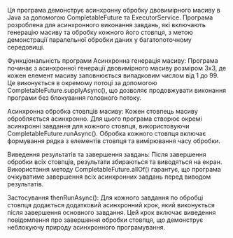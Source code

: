 Ця програма демонструє асинхронну обробку двовимірного масиву в Java за допомогою CompletableFuture та ExecutorService. Програма розроблена для асинхронного виконання завдань, які включають генерацію масиву та обробку кожного його стовпця, з метою демонстрації паралельної обробки даних у багатопоточному середовищі.

Функціональність програми
Асинхронна генерація масиву: Програма починає з асинхронної генерації двовимірного масиву розміром 3x3, де кожен елемент масиву заповнюється випадковим числом від 1 до 99. Це виконується в окремому потоці за допомогою CompletableFuture.supplyAsync(), що дозволяє продовжувати виконання програми без блокування головного потоку.

Асинхронна обробка стовпців масиву: Кожен стовпець масиву обробляється асинхронно. Для цього програма створює окремі асинхронні завдання для кожного стовпця, використовуючи CompletableFuture.runAsync(). Обробка кожного стовпця включає формування рядка з елементів стовпця та вимірювання часу обробки.

Виведення результатів та завершення завдань: Після завершення обробки всіх стовпців, результати збираються та виводяться на екран. Використання методу CompletableFuture.allOf() гарантує, що програма очікуватиме завершення всіх асинхронних завдань перед виводом результатів.

Застосування thenRunAsync(): Для кожного завдання по обробці стовпця додається додатковий асинхронний крок, який виконується після завершення основного завдання. Цей крок включає виведення повідомлення про завершення обробки стовпця, що демонструє неблокуючу природу асинхронного програмування.
